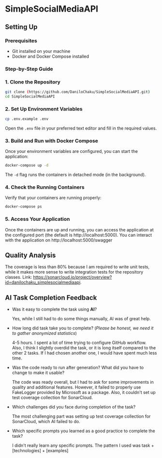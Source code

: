 # SimpleSocialMediaAPI

## Setting Up 

### Prerequisites

- Git installed on your machine
- Docker and Docker Compose installed

### Step-by-Step Guide

### 1. Clone the Repository

```bash
git clone (https://github.com/DaniloChaku/SimpleSocialMediaAPI.git)
cd SimpleSocialMediaAPI
```

### 2. Set Up Environment Variables

```bash
cp .env.example .env
```

Open the `.env` file in your preferred text editor and fill in the required values.

### 3. Build and Run with Docker Compose

Once your environment variables are configured, you can start the application:

```bash
docker-compose up -d
```

The `-d` flag runs the containers in detached mode (in the background).

### 4. Check the Running Containers

Verify that your containers are running properly:

```bash
docker-compose ps
```

### 5. Access Your Application

Once the containers are up and running, you can access the application at the configured port (the default is http://localhost:5000). You can interact with the application on http://localhost:5000/swagger

## Quality Analysis
The coverage is less than 80% because I am required to write unit tests, while it makes more sense to write integration tests for the repository classes. Link: https://sonarcloud.io/project/overview?id=danilochaku_simplesocialmediaapi.

## AI Task Completion Feedback
- Was it easy to complete the task using **AI**?
  
  Yes, while I still had to do some things manually, AI was of great help.

- How long did task take you to complete? (*Please be honest, we need it to gather anonymized statistics*)
  
  4-5 hours. I spent a lot of time trying to configure GitHub workflow. Also, I think I slightly overdid the task, or it is long itself compared to the other 2 tasks. If I had chosen another one, I would have spent much less time.

- Was the code ready to run after generation? What did you have to change to make it usable?
  
  The code was ready overall, but I had to ask for some improvements in quality and additional features. However, it failed to properly use FakeLogger provided by Microsoft as a package. Also, it couldn't set up test coverage collection for SonarCloud.

- Which challenges did you face during completion of the task?
  
  The most challenging part was setting up test coverage collection for SonarCloud, which AI failed to do.

- Which specific prompts you learned as a good practice to complete the task?
  
  I didn't really learn any specific prompts. The pattern I used was task + [technologies] + [examples]
